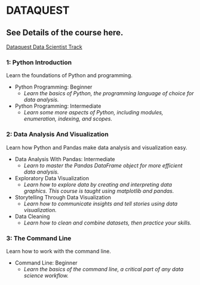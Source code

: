 # DATAQUEST
## See Details of the course here.
[Dataquest Data Scientist Track](https://www.dataquest.io/path/data-scientist)

### 1: Python Introduction 
Learn the foundations of Python and programming.
* Python Programming: Beginner
  * _Learn the basics of Python, the programming language of choice for data analysis._
* Python Programming: Intermediate
  * _Learn some more aspects of Python, including modules, enumeration, indexing, and scopes._

### 2: Data Analysis And Visualization 
Learn how Python and Pandas make data analysis and visualization easy.
* Data Analysis With Pandas: Intermediate
  * _Learn to master the Pandas DataFrame object for more efficient data analysis._
* Exploratory Data Visualization
  * _Learn how to explore data by creating and interpreting data graphics. This course is taught using matplotlib and pandas._
* Storytelling Through Data Visualization
  * _Learn how to communicate insights and tell stories using data visualization._
* Data Cleaning
  * _Learn how to clean and combine datasets, then practice your skills._

### 3: The Command Line 
Learn how to work with the command line.
* Command Line: Beginner
  * _Learn the basics of the command line, a critical part of any data science workflow._
